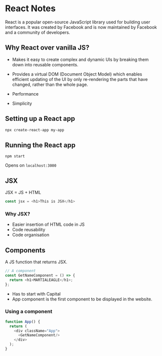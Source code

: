# React Notes

React is a popular open-source JavaScript library used for building user interfaces. It was created by Facebook and is now maintained by Facebook and a community of developers.

## Why React over vanilla JS?
  
* Makes it easy to create complex and dynamic UIs by breaking them down into reusable components.  

* Provides a virtual DOM (Document Object Model) which enables efficient updating of the UI by only re-rendering the parts that have changed, rather than the whole page.

* Performance

* Simplicity


## Setting up a React app

```bash
npx create-react-app my-app
```

## Running the React app

```
npm start
```
Opens on `localhost:3000`

## JSX

JSX = JS + HTML

```javascript
const jsx = <h1>This is JSX</h1>
```

### Why JSX?

* Easier insertion of HTML code in JS
* Code reusability
* Code organisation

## Components

A JS function that returns JSX.

```javascript
// A component
const GetNameComponent = () => {
  return <h1>MARTIALEAGLE</h1>;
};
```

* Has to start with Capital 
* App component is the first component to be displayed in the website.

### Using a component

```javascript
function App() {
  return (
    <div className="App">
      <GetNameComponent/>
    </div>
  );
}
```
